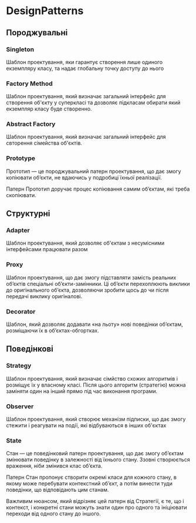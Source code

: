 # DesignPatterns
## Породжувальні

### Singleton
Шаблон проектування, яки гарантує створення лише одиного екземпляру класу, та надає глобальну точку доступу до нього

### Factory Method
Шаблон проектування, який визначає загальний інтерфейс для створення об'єкту у суперкласі та дозволяє підкласам обирати який екземпляр класу буде створенно.

### Abstract Factory
Шаблон проектування, який визначає загальний інтерфейс для свторення сімейства об'єктів.

### Prototype
Прототип — це породжувальний патерн проектування, що дає змогу копіювати об’єкти, не вдаючись у подробиці їхньої реалізації.

Патерн Прототип доручає процес копіювання самим об’єктам, які треба скопіювати.

## Структурні
### Adapter
Шаблон проектування, який дозволяє об'єктам з несумісними інтерфейсами працювати разом

### Proxy
Шаблон проектування, що дає змогу підставляти замість реальних об’єктів спеціальні об’єкти-замінники.
Ці об’єкти перехоплюють виклики до оригінального об’єкта, дозволяючи зробити щось до чи після передачі виклику оригіналові.

### Decorator
Шаблон, який дозволяє додавати «на льоту» нові поведінки об’єктам, розміщаючи їх в об’єктах-обгортках.

## Поведінкові
### Strategy
Шаблон проектування, який визначає сімйство схожих алгоритмів і розміщує їх у власному класі. Після цього алгоритм (стратегію) можна заміняти один на інший прямо під час виконання програми.

### Observer
Шаблон проектування, який створює механізм підписки, що дає змогу стежити і реагувати на події, які відбуваються в інших об'єктах

### State
Стан — це поведінковий патерн проектування, що дає змогу об’єктам змінювати поведінку в залежності від їхнього стану.
Ззовні створюється враження, ніби змінився клас об’єкта.

Патерн Стан пропонує створити окремі класи для кожного стану, в якому може перебувати контекстний об’єкт, а потім винести туди поведінки, що відповідають цим станам.

Важливим нюансом, який відрізняє цей патерн від Стратегії, є те, що і контекст, і конкретні стани можуть знати один про одного та ініціювати переходи від одного стану до іншого.